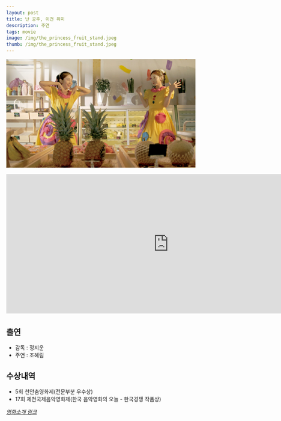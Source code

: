 ```yaml
---
layout: post
title: 난 공주, 이건 취미
description: 주연
tags: movie
image: /img/the_princess_fruit_stand.jpeg
thumb: /img/the_princess_fruit_stand.jpeg
---
```


![](../img/the_princess_main2.jpeg)
<iframe width="864" height="371" src="https://www.youtube.com/embed/bDFAp4Ffqbg" title="JIMFF2021_KC-S_난 공주, 이건 취미 The Princess&#39;s Fruit Stand" frameborder="0" allow="accelerometer; autoplay; clipboard-write; encrypted-media; gyroscope; picture-in-picture; web-share" allowfullscreen></iframe>

## 출연
- 감독 : 정지운
- 주연 : 조혜림

## 수상내역
- 5회 천안춤영화제(전문부분 우수상)
- 17회 제천국제음악영화제(한국 음악영화의 오늘 - 한국경쟁 작품상)


_[영화소개 링크](https://search.naver.com/search.naver?where=nexearch&sm=tab_etc&mra=bkEw&pkid=68&os=19314955&qvt=0&query=%EB%82%9C%20%EA%B3%B5%EC%A3%BC%2C%20%EC%9D%B4%EA%B1%B4%20%EC%B7%A8%EB%AF%B8)_
